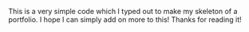 This is a very simple code which I typed out to make my skeleton of a portfolio. I hope I can simply add on more to this! Thanks for reading it!
